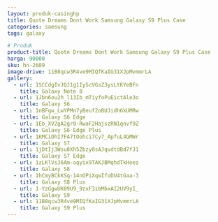 ```yaml
---
layout: produk-casinghp
title: Quote Dreams Dont Work Samsung Galaxy S9 Plus Case
categories: samsung
tags: galaxy

# Produk
product-title: Quote Dreams Dont Work Samsung Galaxy S9 Plus Case
harga: 90000
sku: hn-2609
image-drive: 11B8qcw3R4ve9MIQfKaIG31XJpMvmmrLA
gallery:
  - url: 1SCCdgIvJQJ1g1Iy5cVGsZ3ysLtKYeBFn
    title: Galaxy Note 8
  - url: 1Jbn6ou2h_l13Ib_mTiyfoPuEictAle3o
    title: Galaxy S6
  - url: 1nBFqw_LwYPMn7yBeuf2oBUJidh6kUMRw
    title: Galaxy S6 Edge
  - url: 1Eb_XV2gA2gr0-RwaF2HajszRN1qnvf9Z
    title: Galaxy S6 Edge Plus
  - url: 1KMCiOhI7FA7tOohci7Cy7_ApfuL4GMWr
    title: Galaxy S7
  - url: 1jDtIj3Wsu8Xh5Zbzy8sAJqvdtdBd7fJ1
    title: Galaxy S7 Edge
  - url: 1zLKlVsJ6Am-oqyix9TAKJBMqhdTkHoez
    title: Galaxy S8
  - url: 1hCmyBCkKSq-14nOPiXqwIfoDU4tGaa-3
    title: Galaxy S8 Plus
  - url: 1-YzGgwUK09U9_9zxF3ibMbxAI2UV9yI_
    title: Galaxy S9
  - url: 11B8qcw3R4ve9MIQfKaIG31XJpMvmmrLA
    title: Galaxy S9 Plus
---
```

